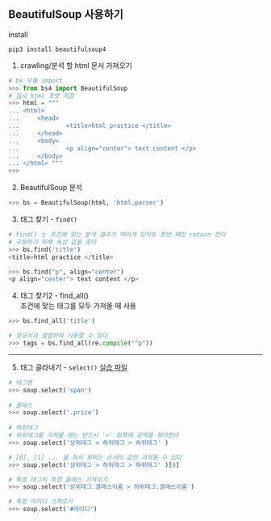 ## BeautifulSoup 사용하기

install
```
pip3 install beautifulsoup4
```

1. crawling/분석 할 html 문서 가져오기
```python
# bs 모듈 import
>>> from bs4 import BeautifulSoup
# 임시 html 포맷 저장
>>> html = """
... <html>
...     <head>
...             <title>html practice </title>
...     </head>
...     <body>
...             <p align="center"> text content </p>
...     </body>
... </html> """
>>>
```

2. BeautifulSoup 분석
```python
>>> bs = BeautifulSoup(html, 'html.parser')
```
3. 태그 찾기 - `find()`
```python
# find() 는 조건에 맞는 분석 결과가 여러개 있어도 첫번 째만 return 한다
# 구분하기 위해 속성 값을 준다
>>> bs.find('title')
<title>html practice </title>

>>> bs.find("p", align="center")
<p align="center"> text content </p>
```

4. 태그 찾기2 - find_all()  
조건에 맞는 태그를 모두 가져올 때 사용
```python
>>> bs.find_all('title')

# 정규식과 결합하여 사용할 수 있다
>>> tags = bs.find_all(re.compile("^p"))
```

---

5. 태그 골라내기 - `select()`
[실습 파일](./practice_bs_fruits.html)

```python
# 태그명
>>> soup.select('span')
  
# 클래스
>>> soup.select('.price')
  
# 하위태그
# 하위태그를 가져올 때는 반드시 '>' 양쪽에 공백을 줘야한다
>>> soup.select('상위태그 > 하위태그 > 하위태그' )

# [0], [1] ... 을 줘서 원하는 순서의 값만 가져올 수 있다
>>> soup.select('상위태그 > 하위태그 > 하위태그' )[0]

# 특정 태그의 특정 클래스 가져오기
>>> soup.select('상위태그.클래스이름 > 하위태그.클래스이름')

# 특정 아이디 가져오기
>>> soup.select('#아이디')
```




